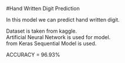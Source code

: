 #Hand Written Digit Prediction  

In this model we can predict hand written digit.  

Dataset is taken from kaggle.  
Artificial Neural Network is used for model.  
from Keras Sequential Model is used.  

ACCURACY = 96.93%  
